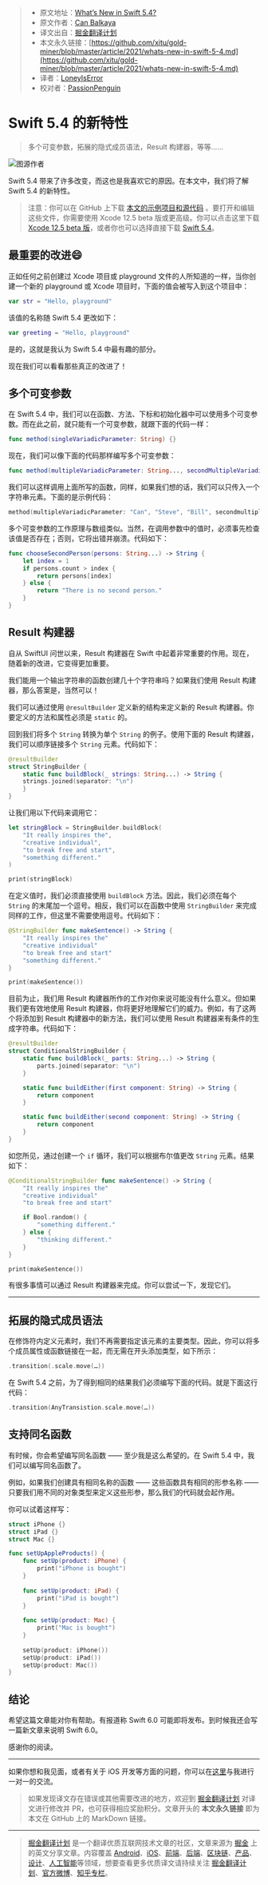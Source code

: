 > * 原文地址：[What’s New in Swift 5.4?](https://medium.com/better-programming/whats-new-in-swift-5-4-88949071d538)
> * 原文作者：[Can Balkaya](https://medium.com/@canbalkaya)
> * 译文出自：[掘金翻译计划](https://github.com/xitu/gold-miner)
> * 本文永久链接：[https://github.com/xitu/gold-miner/blob/master/article/2021/whats-new-in-swift-5-4.md](https://github.com/xitu/gold-miner/blob/master/article/2021/whats-new-in-swift-5-4.md)
> * 译者：[LoneyIsError](https://github.com/LoneyIsError)
> * 校对者：[PassionPenguin](https://github.com/PassionPenguin)

# Swift 5.4 的新特性

> 多个可变参数，拓展的隐式成员语法，Result 构建器，等等......

![图源作者](https://cdn-images-1.medium.com/max/3840/1*HfwBHnUJOzl56qCflMVQ1w.png)

Swift 5.4 带来了许多改变，而这也是我喜欢它的原因。在本文中，我们将了解 Swift 5.4 的新特性。

> 注意：你可以在 GitHub 上下载 [本文的示例项目和源代码](https://github.com/Unobliging/What-s-New-in-Swift-5.4-) 。要打开和编辑这些文件，你需要使用 Xcode 12.5 beta 版或更高级。你可以点击这里下载 [Xcode 12.5 beta 版]((https://developer.apple.com/download/))，或者你也可以选择直接下载 [Swift 5.4]((https://swift.org/download/))。

## 最重要的改进😄

正如任何之前创建过 Xcode 项目或 playground 文件的人所知道的一样，当你创建一个新的 playground 或 Xcode 项目时，下面的值会被写入到这个项目中：

```Swift
var str = "Hello, playground"
```

该值的名称随 Swift 5.4 更改如下：

```Swift
var greeting = "Hello, playground"
```

是的，这就是我认为 Swift 5.4 中最有趣的部分。

现在我们可以看看那些真正的改进了！

## 多个可变参数

在 Swift 5.4 中，我们可以在函数、方法、下标和初始化器中可以使用多个可变参数。而在此之前，就只能有一个可变参数，就跟下面的代码一样：

```Swift
func method(singleVariadicParameter: String) {}
```

现在，我们可以像下面的代码那样编写多个可变参数：

```Swift
func method(multipleVariadicParameter: String..., secondMultipleVariadicParameter: String...) {}
```

我们可以这样调用上面所写的函数，同样，如果我们想的话，我们可以只传入一个字符串元素。下面的是示例代码：

```Swift
method(multipleVariadicParameter: "Can", "Steve", "Bill", secondmultipleVariadicParameter: "Tim", "Craig")
```

多个可变参数的工作原理与数组类似。当然，在调用参数中的值时，必须事先检查该值是否存在；否则，它将出错并崩溃。代码如下：

```Swift
func chooseSecondPerson(persons: String...) -> String {
    let index = 1
    if persons.count > index {
        return persons[index]
    } else {
        return "There is no second person."
    }
}
```

## Result 构建器

自从 SwiftUI 问世以来，Result 构建器在 Swift 中起着非常重要的作用。现在，随着新的改进，它变得更加重要。

我们能用一个输出字符串的函数创建几十个字符串吗？如果我们使用 Result 构建器，那么答案是，当然可以！

我们可以通过使用 `@resultBuilder` 定义新的结构来定义新的 Result 构建器。你要定义的方法和属性必须是 `static` 的。

回到我们将多个 `String` 转换为单个 `String` 的例子。使用下面的 Result 构建器，我们可以顺序链接多个 `String` 元素。代码如下：

```Swift
@resultBuilder
struct StringBuilder {
    static func buildBlock(_ strings: String...) -> String {
	strings.joined(separator: "\n")
    }
}
```

让我们用以下代码来调用它：

```Swift
let stringBlock = StringBuilder.buildBlock(
    "It really inspires the",
    "creative individual",
    "to break free and start",
	"something different."
)

print(stringBlock)
```

在定义值时，我们必须直接使用 `buildBlock` 方法。因此，我们必须在每个 `String` 的末尾加一个逗号。相反，我们可以在函数中使用 `StringBuilder` 来完成同样的工作，但这里不需要使用逗号。代码如下：

```Swift
@StringBuilder func makeSentence() -> String {
    "It really inspires the"
    "creative individual"
    "to break free and start"
	"something different."
}

print(makeSentence())
```

目前为止，我们用 Result 构建器所作的工作对你来说可能没有什么意义。但如果我们更有效地使用 Result 构建器，你将更好地理解它们的威力。例如，有了这两个将添加到 Result 构建器中的新方法，我们可以使用 Result 构建器来有条件的生成字符串。代码如下：

```Swift
@resultBuilder
struct ConditionalStringBuilder {
    static func buildBlock(_ parts: String...) -> String {
        parts.joined(separator: "\n")
    }

    static func buildEither(first component: String) -> String {
        return component
    }

    static func buildEither(second component: String) -> String {
        return component
    }
}
```

如您所见，通过创建一个 `if` 循环，我们可以根据布尔值更改 `String` 元素。结果如下：

```Swift
@ConditionalStringBuilder func makeSentence() -> String {
    "It really inspires the"
    "creative individual"
    "to break free and start"

    if Bool.random() {
        "something different."
    } else {
        "thinking different."
    }
}

print(makeSentence())
```

有很多事情可以通过 Result 构建器来完成。你可以尝试一下，发现它们。

---

## 拓展的隐式成员语法

在修饰符内定义元素时，我们不再需要指定该元素的主要类型。因此，你可以将多个成员属性或函数链接在一起，而无需在开头添加类型，如下所示：

```Swift
.transition(.scale.move(…))
```

在 Swift 5.4 之前，为了得到相同的结果我们必须编写下面的代码。就是下面这行代码：

```Swift
.transition(AnyTransistion.scale.move(…))
```

## 支持同名函数

有时候，你会希望编写同名函数 —— 至少我是这么希望的。在 Swift 5.4 中，我们可以编写同名函数了。

例如，如果我们创建具有相同名称的函数 —— 这些函数具有相同的形参名称 —— 只要我们用不同的对象类型来定义这些形参，那么我们的代码就会起作用。

你可以试着这样写：

```Swift
struct iPhone {}
struct iPad {}
struct Mac {}

func setUpAppleProducts() {
    func setUp(product: iPhone) {
        print("iPhone is bought")
    }
    
    func setUp(product: iPad) {
        print("iPad is bought")
    }
    
    func setUp(product: Mac) {
        print("Mac is bought")
    }
    
    setUp(product: iPhone())
    setUp(product: iPad())
    setUp(product: Mac())
}
```

## 结论

希望这篇文章能对你有帮助。有报道称 Swift 6.0 可能即将发布。到时候我还会写一篇新文章来说明 Swift 6.0。

感谢你的阅读。

---

如果你想和我见面，或者有关于 iOS 开发等方面的问题，你可以在[这里](https://superpeer.com/canbalkya)与我进行一对一的交流。

> 如果发现译文存在错误或其他需要改进的地方，欢迎到 [掘金翻译计划](https://github.com/xitu/gold-miner) 对译文进行修改并 PR，也可获得相应奖励积分。文章开头的 **本文永久链接** 即为本文在 GitHub 上的 MarkDown 链接。

---

> [掘金翻译计划](https://github.com/xitu/gold-miner) 是一个翻译优质互联网技术文章的社区，文章来源为 [掘金](https://juejin.im) 上的英文分享文章。内容覆盖 [Android](https://github.com/xitu/gold-miner#android)、[iOS](https://github.com/xitu/gold-miner#ios)、[前端](https://github.com/xitu/gold-miner#前端)、[后端](https://github.com/xitu/gold-miner#后端)、[区块链](https://github.com/xitu/gold-miner#区块链)、[产品](https://github.com/xitu/gold-miner#产品)、[设计](https://github.com/xitu/gold-miner#设计)、[人工智能](https://github.com/xitu/gold-miner#人工智能)等领域，想要查看更多优质译文请持续关注 [掘金翻译计划](https://github.com/xitu/gold-miner)、[官方微博](http://weibo.com/juejinfanyi)、[知乎专栏](https://zhuanlan.zhihu.com/juejinfanyi)。
